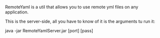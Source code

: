 RemoteYaml is a util that allows you to use remote yml files on any application.

This is the server-side, all you have to know of it is the arguments tu run it:

java -jar RemoteYamlServer.jar [port] [pass]
